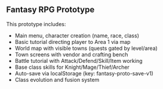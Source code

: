 Fantasy RPG Prototype
--------------------
This prototype includes:
- Main menu, character creation (name, race, class)
- Basic tutorial directing player to Area 1 via map
- World map with visible towns (quests gated by level/area)
- Town screens with vendor and crafting bench
- Battle tutorial with Attack/Defend/Skill/Item working
- Base class skills for Knight/Mage/Thief/Archer
- Auto-save via localStorage (key: fantasy-proto-save-v1)
- Class evolution and fusion system
